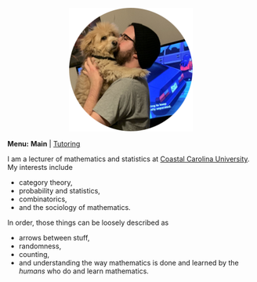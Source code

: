<p align="center">
  <img src="me.png" width="50%">
</p>

**Menu:** **Main** | [Tutoring](/tutoring)

I am a lecturer of mathematics and statistics at [Coastal Carolina University](https://www.coastal.edu/). My interests include 
- category theory,
- probability and statistics,
- combinatorics,
- and the sociology of mathematics. 

In order, those things can be loosely described as 
- arrows between stuff,
- randomness,
- counting, 
- and understanding the way mathematics is done and learned by the *humans* who do and learn mathematics.
